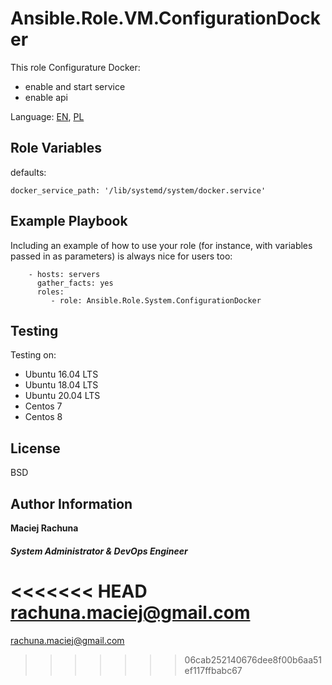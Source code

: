Ansible.Role.VM.ConfigurationDocker
=========

This role Configurature Docker:
 - enable and start service
 - enable api

Language: [EN](README.md), [PL](README.PL.md)

Role Variables
--------------

defaults:
```
docker_service_path: '/lib/systemd/system/docker.service'
```

Example Playbook
----------------

Including an example of how to use your role (for instance, with variables passed in as parameters) is always nice for users too:
```
    - hosts: servers
      gather_facts: yes
      roles:
         - role: Ansible.Role.System.ConfigurationDocker
```

Testing
------------

Testing on:
  - Ubuntu 16.04 LTS
  - Ubuntu 18.04 LTS
  - Ubuntu 20.04 LTS
  - Centos 7
  - Centos 8

License
-------

BSD

Author Information
------------------
 **Maciej Rachuna**
##### System Administrator & DevOps Engineer
<<<<<<< HEAD
rachuna.maciej@gmail.com
=======
rachuna.maciej@gmail.com
>>>>>>> 06cab252140676dee8f00b6aa51ef117ffbabc67
